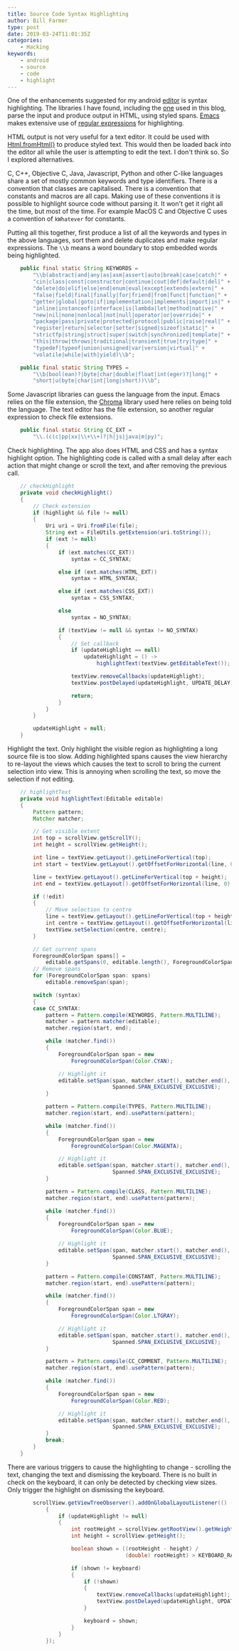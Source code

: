 ```yaml
---
title: Source Code Syntax Highlighting
author: Bill Farmer
type: post
date: 2019-03-24T11:01:35Z
categories:
    - Hacking
keywords:
    - android
    - source
    - code
    - highlight
---
```


One of the enhancements suggested for my android [editor][1] is syntax
highlighting. The libraries I have found, including the [one][2] used
in this blog, parse the input and produce output in HTML, using styled
spans. [Emacs][3] makes extensive use of [regular expressions][4] for
highlighting.

HTML output is not very useful for a text editor. It could be used
with [Html.fromHtml()][5] to produce styled text. This would then be
loaded back into the editor all while the user is attempting to edit
the text. I don't think so. So I explored alternatives.

C, C++, Objective C, Java, Javascript, Python and other C-like
languages share a set of mostly common keywords and type
identifiers. There is a convention that classes are capitalised. There
is a convention that constants and macros are all caps. Making use of
these conventions it is possible to highlight source code without
parsing it. It won't get it right all the time, but most of the
time. For example MacOS C and Objective C uses a convention of
`kWhatever` for constants.

Putting all this together, first produce a list of all the keywords
and types in the above languages, sort them and delete duplicates and
make regular expressions. The `\\b` means a word boundary to stop
embedded words being highlighted.

```java
    public final static String KEYWORDS =
        "\\b(abstract|and|any|as|asm|assert|auto|break|case|catch|" +
        "cin|class|const|constructor|continue|cout|def|default|del|" +
        "delete|do|elif|else|end|enum|eval|except|extends|extern|" +
        "false|field|final|finally|for|friend|from|funct|function|" +
        "getter|global|goto|if|implementation|implements|import|in|" +
        "inline|instanceof|interface|is|lambda|let|method|native|" +
        "new|nil|none|nonlocal|not|null|operator|or|override|" +
        "package|pass|private|protected|protocol|public|raise|real|" +
        "register|return|selector|setter|signed|sizeof|static|" +
        "strictfp|string|struct|super|switch|synchronized|template|" +
        "this|throw|throws|traditional|transient|true|try|type|" +
        "typedef|typeof|union|unsigned|var|version|virtual|" +
        "volatile|while|with|yield)\\b";

    public final static String TYPES =
        "\\b(bool(ean)?|byte|char|double|float|int(eger)?|long|" +
        "short|u(byte|char|int|long|short))\\b";
```

Some Javascript libraries can guess the language from the input. Emacs
relies on the file extension, the [Chroma][2] library used here relies
on being told the language. The text editor has the file extension, so
another regular expression to check file extensions.

```java
    public final static String CC_EXT =
        "\\.(c(c|pp|xx|\\+\\+)?|h|js|java|m|py)";
```

Check highlighting. The app also does HTML and CSS and has a syntax
highlight option. The highlighting code is called with a small delay
after each action that might change or scroll the text, and after
removing the previous call.

```java
    // checkHighlight
    private void checkHighlight()
    {
        // Check extension
        if (highlight && file != null)
        {
            Uri uri = Uri.fromFile(file);
            String ext = FileUtils.getExtension(uri.toString());
            if (ext != null)
            {
                if (ext.matches(CC_EXT))
                    syntax = CC_SYNTAX;

                else if (ext.matches(HTML_EXT))
                    syntax = HTML_SYNTAX;

                else if (ext.matches(CSS_EXT))
                    syntax = CSS_SYNTAX;

                else
                    syntax = NO_SYNTAX;

                if (textView != null && syntax != NO_SYNTAX)
                {
                    // Set callback
                    if (updateHighlight == null)
                        updateHighlight = () ->
                            highlightText(textView.getEditableText());

                    textView.removeCallbacks(updateHighlight);
                    textView.postDelayed(updateHighlight, UPDATE_DELAY);

                    return;
                }
            }
        }

        updateHighlight = null;
    }
```

Highlight the text. Only highlight the visible region as highlighting
a long source file is too slow. Adding highlighted spans causes the
view hierarchy to re-layout the views which causes the text to scroll
to bring the current selection into view. This is annoying when
scrolling the text, so move the selection if not editing.

```java
    // highlightText
    private void highlightText(Editable editable)
    {
        Pattern pattern;
        Matcher matcher;

        // Get visible extent
        int top = scrollView.getScrollY();
        int height = scrollView.getHeight();

        int line = textView.getLayout().getLineForVertical(top);
        int start = textView.getLayout().getOffsetForHorizontal(line, 0);

        line = textView.getLayout().getLineForVertical(top + height);
        int end = textView.getLayout().getOffsetForHorizontal(line, 0);

        if (!edit)
        {
            // Move selection to centre
            line = textView.getLayout().getLineForVertical(top + height / 2);
            int centre = textView.getLayout().getOffsetForHorizontal(line, 0);
            textView.setSelection(centre, centre);
        }

        // Get current spans
        ForegroundColorSpan spans[] =
            editable.getSpans(0, editable.length(), ForegroundColorSpan.class);
        // Remove spans
        for (ForegroundColorSpan span: spans)
            editable.removeSpan(span);

        switch (syntax)
        {
        case CC_SYNTAX:
            pattern = Pattern.compile(KEYWORDS, Pattern.MULTILINE);
            matcher = pattern.matcher(editable);
            matcher.region(start, end);

            while (matcher.find())
            {
                ForegroundColorSpan span = new
                    ForegroundColorSpan(Color.CYAN);

                // Highlight it
                editable.setSpan(span, matcher.start(), matcher.end(),
                                 Spanned.SPAN_EXCLUSIVE_EXCLUSIVE);
            }

            pattern = Pattern.compile(TYPES, Pattern.MULTILINE);
            matcher.region(start, end).usePattern(pattern);

            while (matcher.find())
            {
                ForegroundColorSpan span = new
                    ForegroundColorSpan(Color.MAGENTA);

                // Highlight it
                editable.setSpan(span, matcher.start(), matcher.end(),
                                 Spanned.SPAN_EXCLUSIVE_EXCLUSIVE);
            }

            pattern = Pattern.compile(CLASS, Pattern.MULTILINE);
            matcher.region(start, end).usePattern(pattern);

            while (matcher.find())
            {
                ForegroundColorSpan span = new
                    ForegroundColorSpan(Color.BLUE);

                // Highlight it
                editable.setSpan(span, matcher.start(), matcher.end(),
                                 Spanned.SPAN_EXCLUSIVE_EXCLUSIVE);
            }

            pattern = Pattern.compile(CONSTANT, Pattern.MULTILINE);
            matcher.region(start, end).usePattern(pattern);

            while (matcher.find())
            {
                ForegroundColorSpan span = new
                    ForegroundColorSpan(Color.LTGRAY);

                // Highlight it
                editable.setSpan(span, matcher.start(), matcher.end(),
                                 Spanned.SPAN_EXCLUSIVE_EXCLUSIVE);
            }

            pattern = Pattern.compile(CC_COMMENT, Pattern.MULTILINE);
            matcher.region(start, end).usePattern(pattern);

            while (matcher.find())
            {
                ForegroundColorSpan span = new
                    ForegroundColorSpan(Color.RED);

                // Highlight it
                editable.setSpan(span, matcher.start(), matcher.end(),
                                 Spanned.SPAN_EXCLUSIVE_EXCLUSIVE);
            }
            break;
        }
    }
```

There are various triggers to cause the highlighting to change -
scrolling the text, changing the text and dismissing the
keyboard. There is no built in check on the keyboard, it can only be
detected by checking view sizes. Only trigger the highlight on
dismissing the keyboard.

```java
        scrollView.getViewTreeObserver().addOnGlobalLayoutListener(() ->
            {
                if (updateHighlight != null)
                {
                    int rootHeight = scrollView.getRootView().getHeight();
                    int height = scrollView.getHeight();

                    boolean shown = ((rootHeight - height) /
                                     (double) rootHeight) > KEYBOARD_RATIO;

                    if (shown != keyboard)
                    {
                        if (!shown)
                        {
                            textView.removeCallbacks(updateHighlight);
                            textView.postDelayed(updateHighlight, UPDATE_DELAY);
                        }

                        keyboard = shown;
                    }
                }
            });
```



 [1]: https://github.com/billthefarmer/editor
 [2]: https://github.com/alecthomas/chroma
 [3]: https://www.gnu.org/software/emacs
 [4]: https://en.wikipedia.org/wiki/Regular_expression
 [5]: https://developer.android.com/reference/android/text/Html.html#fromHtml(java.lang.String)

